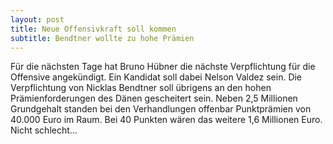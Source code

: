 ```yaml
---
layout: post
title: Neue Offensivkraft soll kommen
subtitle: Bendtner wollte zu hohe Prämien
---
```


Für die nächsten Tage hat Bruno Hübner die nächste Verpflichtung für die Offensive angekündigt. Ein Kandidat soll dabei Nelson Valdez sein. Die Verpflichtung von Nicklas Bendtner soll übrigens an den hohen Prämienforderungen des Dänen gescheitert sein. Neben 2,5 Millionen Grundgehalt standen bei den Verhandlungen offenbar Punktprämien von 40.000 Euro im Raum. Bei 40 Punkten wären das weitere 1,6 Millionen Euro. Nicht schlecht...


